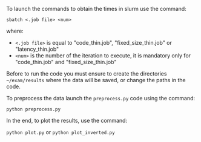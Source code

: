 To launch the commands to obtain the times in slurm use the command:

```sbatch <.job file> <num>```

where:
  - `<.job file>` is equal to "code_thin.job", "fixed_size_thin.job" or "latency_thin.job"
  - `<num>` is the number of the iteration to execute, it is mandatory only for "code_thin.job" and "fixed_size_thin.job"

Before to run the code you must ensure to create the directories `~/exam/results` where the data will be saved, or change the paths in the code.

To preprocess the data launch the `preprocess.py` code using the command:

```python preprocess.py```

In the end, to plot the results, use the command:

```python plot.py```
or
```python plot_inverted.py```
